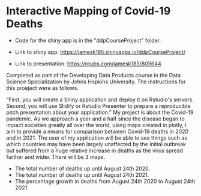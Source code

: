 # Interactive Mapping of Covid-19 Deaths 

- Code for the shiny app is in the "ddpCourseProject" folder.

- Link to shiny app: https://jamesk185.shinyapps.io/ddpCourseProject/

- Link to presentation: https://rpubs.com/jamesk185/805644

Completed as part of the Developing Data Products course in the Data Science Specialization by Johns Hopkins University. The instructions for this proeject were as follows.

“First, you will create a Shiny application and deploy it on Rstudio's servers. Second, you will use Slidify or Rstudio Presenter to prepare a reproducible pitch presentation about your application.”
My project is about the Covid-19 pandemic. As we approach a year and a half since the disease began to impact societies greatly all over the world, using maps created in plotly, I aim to provide a means for comparison between Covid-19 deaths in 2020 and in 2021. The user of my application will be able to see things such as which countries may have been largely unaffected by the initial outbreak but suffered from a huge relative increase in deaths as the virus spread further and wider. There will be 3 maps.

- The total number of deaths up until August 24th 2020.
- The total number of deaths up until August 24th 2021.
- The percentage growth in deaths from August 24th 2020 to August 24th 2021.
